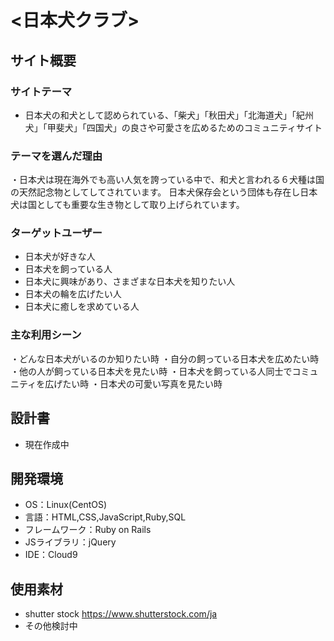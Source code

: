 # <日本犬クラブ>
## サイト概要
### サイトテーマ
- 日本犬の和犬として認められている、「柴犬」「秋田犬」「北海道犬」「紀州犬」「甲斐犬」「四国犬」の良さや可愛さを広めるためのコミュニティサイト

### テーマを選んだ理由
・日本犬は現在海外でも高い人気を誇っている中で、和犬と言われる６犬種は国の天然記念物としてしてされています。  日本犬保存会という団体も存在し日本犬は国としても重要な生き物として取り上げられています。


### ターゲットユーザー
- 日本犬が好きな人
- 日本犬を飼っている人
- 日本犬に興味があり、さまざまな日本犬を知りたい人
- 日本犬の輪を広げたい人
- 日本犬に癒しを求めている人

### 主な利用シーン
・どんな日本犬がいるのか知りたい時
・自分の飼っている日本犬を広めたい時
・他の人が飼っている日本犬を見たい時
・日本犬を飼っている人同士でコミュニティを広げたい時
・日本犬の可愛い写真を見たい時

## 設計書
- 現在作成中

## 開発環境
- OS：Linux(CentOS)
- 言語：HTML,CSS,JavaScript,Ruby,SQL
- フレームワーク：Ruby on Rails
- JSライブラリ：jQuery
- IDE：Cloud9

## 使用素材
- shutter stock https://www.shutterstock.com/ja
- その他検討中
